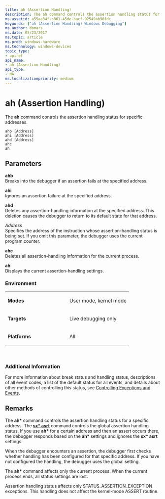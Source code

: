 ```yaml
---
title: ah (Assertion Handling)
description: The ah command controls the assertion handling status for specific addresses.
ms.assetid: a55aa34f-c861-45de-bacf-92549ab98fdc
keywords: ["ah (Assertion Handling) Windows Debugging"]
ms.author: domars
ms.date: 05/23/2017
ms.topic: article
ms.prod: windows-hardware
ms.technology: windows-devices
topic_type:
- apiref
api_name:
- ah (Assertion Handling)
api_type:
- NA
ms.localizationpriority: medium
---
```


# ah (Assertion Handling)


The **ah** command controls the assertion handling status for specific addresses.

```
ahb [Address] 
ahi [Address] 
ahd [Address] 
ahc 
ah 
```

## <span id="ddk_cmd_assertion_handling_dbg"></span><span id="DDK_CMD_ASSERTION_HANDLING_DBG"></span>Parameters


<span id="_______ahb______"></span><span id="_______AHB______"></span> **ahb**   
Breaks into the debugger if an assertion fails at the specified address.

<span id="_______ahi"></span><span id="_______AHI"></span> **ahi**  
Ignores an assertion failure at the specified address.

<span id="_______ahd______"></span><span id="_______AHD______"></span> **ahd**   
Deletes any assertion-handling information at the specified address. This deletion causes the debugger to return to its default state for that address.

<span id="_______Address______"></span><span id="_______address______"></span><span id="_______ADDRESS______"></span> *Address*   
Specifies the address of the instruction whose assertion-handling status is being set. If you omit this parameter, the debugger uses the current program counter.

<span id="_______ahc"></span><span id="_______AHC"></span> **ahc**  
Deletes all assertion-handling information for the current process.

<span id="_______ah______"></span><span id="_______AH______"></span> **ah**   
Displays the current assertion-handling settings.

### <span id="Environment"></span><span id="environment"></span><span id="ENVIRONMENT"></span>Environment

<table>
<colgroup>
<col width="50%" />
<col width="50%" />
</colgroup>
<tbody>
<tr class="odd">
<td align="left"><p><strong>Modes</strong></p></td>
<td align="left"><p>User mode, kernel mode</p></td>
</tr>
<tr class="even">
<td align="left"><p><strong>Targets</strong></p></td>
<td align="left"><p>Live debugging only</p></td>
</tr>
<tr class="odd">
<td align="left"><p><strong>Platforms</strong></p></td>
<td align="left"><p>All</p></td>
</tr>
</tbody>
</table>

 

### <span id="Additional_Information"></span><span id="additional_information"></span><span id="ADDITIONAL_INFORMATION"></span>Additional Information

For more information about break status and handling status, descriptions of all event codes, a list of the default status for all events, and details about other methods of controlling this status, see [Controlling Exceptions and Events](controlling-exceptions-and-events.md).

Remarks
-------

The **ah\*** command controls the assertion handling status for a specific address. The [**sx\* asrt**](sx--sxd--sxe--sxi--sxn--sxr--sx---set-exceptions-.md) command controls the global assertion handling status. If you use **ah\*** for a certain address and then an assert occurs there, the debugger responds based on the **ah\*** settings and ignores the **sx\* asrt** settings.

When the debugger encounters an assertion, the debugger first checks whether handling has been configured for that specific address. If you have not configured the handling, the debugger uses the global setting.

The **ah\*** command affects only the current process. When the current process ends, all status settings are lost.

Assertion handling status affects only STATUS\_ASSERTION\_EXCEPTION exceptions. This handling does not affect the kernel-mode ASSERT routine.

 

 





